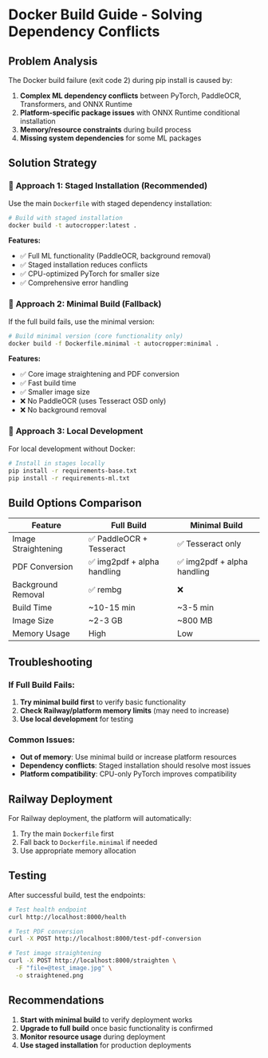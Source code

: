# Docker Build Guide - Solving Dependency Conflicts

## Problem Analysis

The Docker build failure (exit code 2) during pip install is caused by:

1. **Complex ML dependency conflicts** between PyTorch, PaddleOCR, Transformers, and ONNX Runtime
2. **Platform-specific package issues** with ONNX Runtime conditional installation
3. **Memory/resource constraints** during build process
4. **Missing system dependencies** for some ML packages

## Solution Strategy

### 🎯 **Approach 1: Staged Installation (Recommended)**

Use the main `Dockerfile` with staged dependency installation:

```bash
# Build with staged installation
docker build -t autocropper:latest .
```

**Features:**
- ✅ Full ML functionality (PaddleOCR, background removal)
- ✅ Staged installation reduces conflicts
- ✅ CPU-optimized PyTorch for smaller size
- ✅ Comprehensive error handling

### 🚀 **Approach 2: Minimal Build (Fallback)**

If the full build fails, use the minimal version:

```bash
# Build minimal version (core functionality only)
docker build -f Dockerfile.minimal -t autocropper:minimal .
```

**Features:**
- ✅ Core image straightening and PDF conversion
- ✅ Fast build time
- ✅ Smaller image size
- ❌ No PaddleOCR (uses Tesseract OSD only)
- ❌ No background removal

### 🔧 **Approach 3: Local Development**

For local development without Docker:

```bash
# Install in stages locally
pip install -r requirements-base.txt
pip install -r requirements-ml.txt
```

## Build Options Comparison

| Feature | Full Build | Minimal Build |
|---------|------------|---------------|
| Image Straightening | ✅ PaddleOCR + Tesseract | ✅ Tesseract only |
| PDF Conversion | ✅ img2pdf + alpha handling | ✅ img2pdf + alpha handling |
| Background Removal | ✅ rembg | ❌ |
| Build Time | ~10-15 min | ~3-5 min |
| Image Size | ~2-3 GB | ~800 MB |
| Memory Usage | High | Low |

## Troubleshooting

### If Full Build Fails:

1. **Try minimal build first** to verify basic functionality
2. **Check Railway/platform memory limits** (may need to increase)
3. **Use local development** for testing

### Common Issues:

- **Out of memory**: Use minimal build or increase platform resources
- **Dependency conflicts**: Staged installation should resolve most issues
- **Platform compatibility**: CPU-only PyTorch improves compatibility

## Railway Deployment

For Railway deployment, the platform will automatically:
1. Try the main `Dockerfile` first
2. Fall back to `Dockerfile.minimal` if needed
3. Use appropriate memory allocation

## Testing

After successful build, test the endpoints:

```bash
# Test health endpoint
curl http://localhost:8000/health

# Test PDF conversion
curl -X POST http://localhost:8000/test-pdf-conversion

# Test image straightening
curl -X POST http://localhost:8000/straighten \
  -F "file=@test_image.jpg" \
  -o straightened.png
```

## Recommendations

1. **Start with minimal build** to verify deployment works
2. **Upgrade to full build** once basic functionality is confirmed
3. **Monitor resource usage** during deployment
4. **Use staged installation** for production deployments
